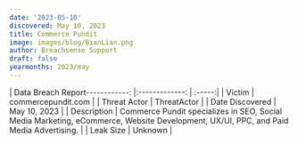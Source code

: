 ```yaml
---
date: '2023-05-10'
discovered: May 10, 2023
title: Commerce Pundit
image: images/blog/BianLian.png
author: Breachsense Support
draft: false
yearmonths: 2023/may
---
```


| Data Breach Report------------:     |:-------------:    | :-----:|
| Victim      | commercepundit.com      | 
| Threat Actor      | ThreatActor      | 
| Date Discovered      | May 10, 2023      | 
| Description      | Commerce Pundit specializes in SEO, Social Media Marketing, eCommerce, Website Development, UX/UI, PPC, and Paid Media Advertising.      | 
| Leak Size      | Unknown      | 

